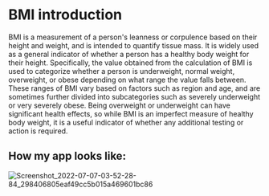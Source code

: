 # BMI introduction

BMI is a measurement of a person's leanness or corpulence based on their height and weight, and is intended to quantify tissue mass. It is widely used as a general indicator of whether a person has a healthy body weight for their height. Specifically, the value obtained from the calculation of BMI is used to categorize whether a person is underweight, normal weight, overweight, or obese depending on what range the value falls between. These ranges of BMI vary based on factors such as region and age, and are sometimes further divided into subcategories such as severely underweight or very severely obese. Being overweight or underweight can have significant health effects, so while BMI is an imperfect measure of healthy body weight, it is a useful indicator of whether any additional testing or action is required.

## How my app looks like:

![Screenshot_2022-07-07-03-52-28-84_298406805eaf49cc5b015a469601bc86](https://user-images.githubusercontent.com/91839880/177674032-6e25d327-361e-4ab4-9184-d9b2e044ba0e.jpg)
